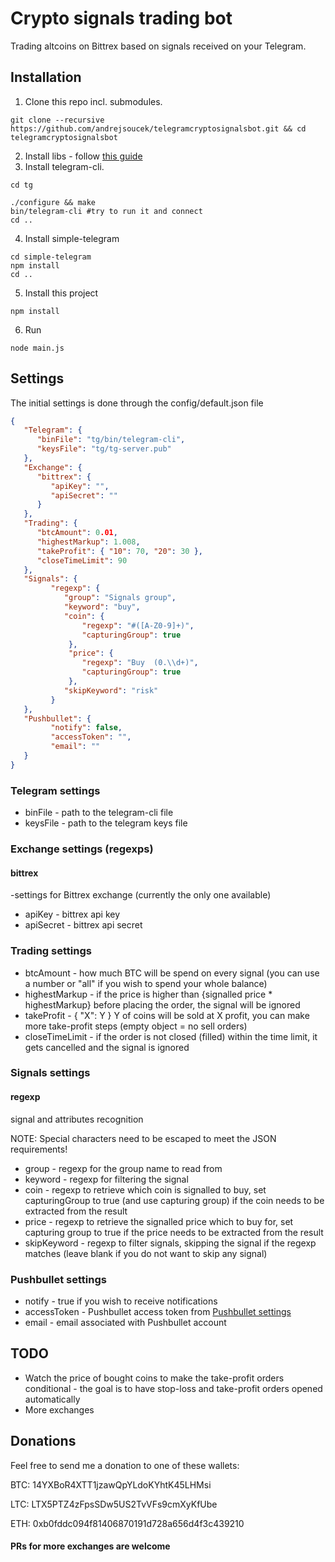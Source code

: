 # Crypto signals trading bot
Trading altcoins on Bittrex based on signals received on your Telegram.

## Installation
1. Clone this repo incl. submodules.
```
git clone --recursive https://github.com/andrejsoucek/telegramcryptosignalsbot.git && cd telegramcryptosignalsbot
```
2. Install libs - follow [this guide](https://github.com/andrejsoucek/tg/tree/9bc5a836f831ba8ad30e5d7ed11e9b1f09d93dc1#installation)
3. Install telegram-cli.
```
cd tg

./configure && make
bin/telegram-cli #try to run it and connect
cd ..
```
4. Install simple-telegram
```
cd simple-telegram
npm install
cd ..
```
5. Install this project
```
npm install
```
6. Run
```
node main.js
```

## Settings
The initial settings is done through the config/default.json file
```json
{
   "Telegram": {
      "binFile": "tg/bin/telegram-cli",
      "keysFile": "tg/tg-server.pub"
   },
   "Exchange": {
      "bittrex": {
         "apiKey": "",
         "apiSecret": ""
      }
   },
   "Trading": {
      "btcAmount": 0.01,
      "highestMarkup": 1.008,
      "takeProfit": { "10": 70, "20": 30 },
      "closeTimeLimit": 90
   },
   "Signals": {
         "regexp": {
            "group": "Signals group",
            "keyword": "buy",
            "coin": {
                "regexp": "#([A-Z0-9]+)",
                "capturingGroup": true
             },
             "price": {
                "regexp": "Buy  (0.\\d+)",
                "capturingGroup": true
             },
            "skipKeyword": "risk"
         }
   },
   "Pushbullet": {
         "notify": false,
         "accessToken": "",
         "email": ""
   }
}
```
### Telegram settings
* binFile - path to the telegram-cli file
* keysFile - path to the telegram keys file
### Exchange settings (regexps)
#### bittrex
-settings for Bittrex exchange (currently the only one available)
* apiKey - bittrex api key
* apiSecret - bittrex api secret
### Trading settings
* btcAmount - how much BTC will be spend on every signal (you can use a number or "all" if you wish to spend your whole balance)
* highestMarkup - if the price is higher than {signalled price * highestMarkup} before placing the order, the signal will be ignored
* takeProfit - { "X": Y } Y of coins will be sold at X profit, you can make more take-profit steps (empty object = no sell orders)
* closeTimeLimit - if the order is not closed (filled) within the time limit, it gets cancelled and the signal is ignored
### Signals settings
#### regexp
signal and attributes recognition

NOTE: Special characters need to be escaped to meet the JSON requirements!
* group - regexp for the group name to read from
* keyword - regexp for filtering the signal
* coin - regexp to retrieve which coin is signalled to buy, set capturingGroup to true (and use capturing group) if the coin needs to be extracted from the result
* price - regexp to retrieve the signalled price which to buy for, set capturing group to true if the price needs to be extracted from the result
* skipKeyword - regexp to filter signals, skipping the signal if the regexp matches (leave blank if you do not want to skip any signal)
### Pushbullet settings
* notify - true if you wish to receive notifications
* accessToken - Pushbullet access token from [Pushbullet settings](https://www.pushbullet.com/#settings/account)
* email - email associated with Pushbullet account

## TODO
* Watch the price of bought coins to make the take-profit orders conditional - the goal is to have stop-loss and take-profit orders opened automatically
* More exchanges

## Donations
Feel free to send me a donation to one of these wallets:

BTC: 14YXBoR4XTT1jzawQpYLdoKYhtK45LHMsi

LTC: LTX5PTZ4zFpsSDw5US2TvVFs9cmXyKfUbe

ETH: 0xb0fddc094f81406870191d728a656d4f3c439210

#### PRs for more exchanges are welcome
